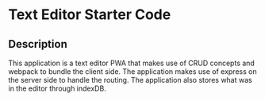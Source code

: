 # Text Editor Starter Code

## Description
This application is a text editor PWA that makes use of CRUD concepts and webpack to bundle the client side. The application makes use of express on the server side to handle the routing. The application also stores what was in the editor through indexDB. 
